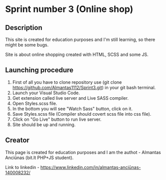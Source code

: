 # Sprint number 3 (Online shop)

## Description
This site is created for education purposes and I'm still learning, so there might be some bugs.

Site is about online shopping created with HTML, SCSS and some JS.

## Launching procedure
1. First of all you have to clone repository use (git clone https://github.com/Almantas1112/Sprint3.git) in your git bash terminal.
2. Launch your Visual Studio Code.
3. Get extension called live server and Live SASS compiler.
4. Open Styles.scss file.
5. In the bottom you will see "Watch Sass" button, click on it.
6. Save Styles.scss file (Compiler should covert scss file into css file).
7. Click on "Go Live" button to run live server.
8. Site should be up and running.

## Creator

This page is created for education purposes and I am the authot - Almantas Anciūnas (bit.lt PHP+JS student).

Link to linkedin - https://www.linkedin.com/in/almantas-anciūnas-140008232/